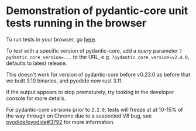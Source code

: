 # Demonstration of pydantic-core unit tests running in the browser

To run tests in your browser, go [here](https://githubproxy.samuelcolvin.workers.dev/pydantic/pydantic-core/blob/main/wasm-preview/index.html).

To test with a specific version of pydantic-core, add a query parameter `?pydantic_core_version=...` to the URL, e.g. `?pydantic_core_version=v2.4.0`, defaults to latest release.

This doesn't work for version of pydantic-core before v0.23.0 as before that we built 3.10 binaries, and pyodide now rust 3.11.

If the output appears to stop prematurely, try looking in the developer console for more details.

For pydantic-core versions prior to `2.2.0`, tests will freeze at  at 10-15% of the way through on Chrome due to a suspected V8 bug, see [pyodide/pyodide#3792](https://github.com/pyodide/pyodide/issues/3792) for more information. 

